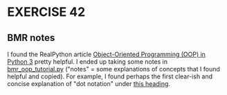 # EXERCISE 42
## BMR notes
I found the RealPython article [Object-Oriented Programming (OOP) in Python 3](https://realpython.com/python3-object-oriented-programming/) pretty helpful. I ended up taking some notes in [bmr_oop_tutorial.py](https://github.com/uw-libraries-python-interest-group/lp3thw/blob/master/ex42/bmr_oop_tutorial.py) ("notes" = some explanations of concepts that I found helpful and copied).
For example, I found perhaps the first clear-ish and concise explanation of "dot notation" under [this heading](https://realpython.com/python3-object-oriented-programming/#class-and-instance-attributes).
